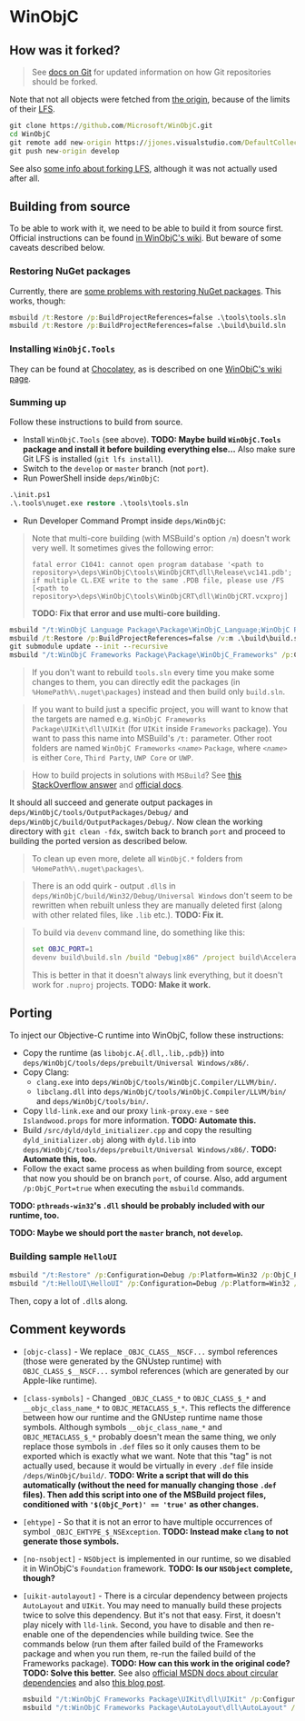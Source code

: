 # WinObjC

## How was it forked?

> See [docs on Git](git.md) for updated information on how Git repositories should be forked.

Note that not all objects were fetched from [the origin](https://github.com/Microsoft/WinObjC), because of the limits of their [LFS](https://git-lfs.github.com/).

```cmd
git clone https://github.com/Microsoft/WinObjC.git
cd WinObjC
git remote add new-origin https://jjones.visualstudio.com/DefaultCollection/IPASimulator/_git/WinObjC
git push new-origin develop
```

See also [some info about forking LFS](https://help.github.com/enterprise/2.13/admin/guides/installation/migrating-to-a-different-large-file-storage-server/), although it was not actually used after all.

## Building from source

To be able to work with it, we need to be able to build it from source first.
Official instructions can be found [in WinObjC's wiki](https://github.com/Microsoft/WinObjC/wiki/Building-From-Source).
But beware of some caveats described below.

### Restoring NuGet packages

Currently, there are [some problems with restoring NuGet packages](https://github.com/Microsoft/WinObjC/issues/2877#issuecomment-392991200).
This works, though:

```cmd
msbuild /t:Restore /p:BuildProjectReferences=false .\tools\tools.sln
msbuild /t:Restore /p:BuildProjectReferences=false .\build\build.sln
```

### Installing `WinObjC.Tools`

They can be found at [Chocolatey](https://chocolatey.org), as is described on one [WinObjC's wiki page](https://github.com/Microsoft/WinObjC/wiki/Using-vsimporter).

### Summing up

Follow these instructions to build from source.

- Install `WinObjC.Tools` (see above).
  **TODO: Maybe build `WinObjC.Tools` package and install it before building everything else...**
  Also make sure Git LFS is installed (`git lfs install`).
- Switch to the `develop` or `master` branch (not `port`).
- Run PowerShell inside `deps/WinObjC`:

```ps
.\init.ps1
.\.tools\nuget.exe restore .\tools\tools.sln
```

- Run Developer Command Prompt inside `deps/WinObjC`:

> Note that multi-core building (with MSBuild's option `/m`) doesn't work very well.
> It sometimes gives the following error:
>
> ```
> fatal error C1041: cannot open program database '<path to repository>\deps\WinObjC\tools\WinObjCRT\dll\Release\vc141.pdb'; if multiple CL.EXE write to the same .PDB file, please use /FS [<path to repository>\deps\WinObjC\tools\WinObjCRT\dll\WinObjCRT.vcxproj]
> ```
>
> **TODO: Fix that error and use multi-core building.**

```cmd
msbuild "/t:WinObjC Language Package\Package\WinObjC_Language;WinObjC Packaging Package\Package\WinObjC_Packaging" /p:Configuration=Debug /p:Platform=x86 /v:m .\tools\tools.sln
msbuild /t:Restore /p:BuildProjectReferences=false /v:m .\build\build.sln
git submodule update --init --recursive
msbuild "/t:WinObjC Frameworks Package\Package\WinObjC_Frameworks" /p:Configuration=Debug /p:Platform=x86 /v:m .\build\build.sln
```

> If you don't want to rebuild `tools.sln` every time you make some changes to them, you can directly edit the packages (in `%HomePath%\.nuget\packages`) instead and then build only `build.sln`.

> If you want to build just a specific project, you will want to know that the targets are named e.g. `WinObjC Frameworks Package\UIKit\dll\UIKit` (for `UIKit` inside `Frameworks` package).
> You want to pass this name into MSBuild's `/t:` parameter.
> Other root folders are named `WinObjC Frameworks` *`<name>`* `Package`, where *`<name>`* is either `Core`, `Third Party`, `UWP Core` or `UWP`.

> How to build projects in solutions with `MSBuild`?
> See [this StackOverflow answer](https://stackoverflow.com/a/19534376/9080566) and [official docs](https://docs.microsoft.com/en-us/visualstudio/msbuild/how-to-build-specific-targets-in-solutions-by-using-msbuild-exe).

It should all succeed and generate output packages in `deps/WinObjC/tools/OutputPackages/Debug/` and `deps/WinObjC/build/OutputPackages/Debug/`.
Now clean the working directory with `git clean -fdx`, switch back to branch `port` and proceed to building the ported version as described below.

> To clean up even more, delete all `WinObjC.*` folders from `%HomePath%\.nuget\packages\`.

> There is an odd quirk - output `.dll`s in `deps/WinObjC/build/Win32/Debug/Universal Windows` don't seem to be rewritten when rebuilt unless they are manually deleted first (along with other related files, like `.lib` etc.).
> **TODO: Fix it.**

> To build via `devenv` command line, do something like this:
>
> ```cmd
> set OBJC_PORT=1
> devenv build\build.sln /build "Debug|x86" /project build\Accelerate\lib\AccelerateLib.vcxproj && del build\UpgradeLog.htm
> ```
>
> This is better in that it doesn't always link everything, but it doesn't work for `.nuproj` projects.
> **TODO: Make it work.**

## Porting

To inject our Objective-C runtime into WinObjC, follow these instructions:

- Copy the runtime (as `libobjc.A{.dll,.lib,.pdb}`) into `deps/WinObjC/tools/deps/prebuilt/Universal Windows/x86/`.
- Copy Clang:
  - `clang.exe` into `deps/WinObjC/tools/WinObjC.Compiler/LLVM/bin/`.
  - `libclang.dll` into `deps/WinObjC/tools/WinObjC.Compiler/LLVM/bin/` and `deps/WinObjC/tools/bin/`.
- Copy `lld-link.exe` and our proxy `link-proxy.exe` - see `Islandwood.props` for more information.
  **TODO: Automate this.**
- Build `/src/dyld/dyld_initializer.cpp` and copy the resulting `dyld_initializer.obj` along with `dyld.lib` into `deps/WinObjC/tools/deps/prebuilt/Universal Windows/x86/`.
  **TODO: Automate this, too.**
- Follow the exact same process as when building from source, except that now you should be on branch `port`, of course.
  Also, add argument `/p:ObjC_Port=true` when executing the `msbuild` commands.

**TODO: `pthreads-win32`'s `.dll` should be probably included with our runtime, too.**

**TODO: Maybe we should port the `master` branch, not `develop`.**

### Building sample `HelloUI`

```cmd
msbuild "/t:Restore" /p:Configuration=Debug /p:Platform=Win32 /p:ObjC_Port=true /v:m .\samples\HelloUI\HelloUI-WinStore10.sln
msbuild "/t:HelloUI\HelloUI" /p:Configuration=Debug /p:Platform=Win32 /p:ObjC_Port=true /v:m .\samples\HelloUI\HelloUI-WinStore10.sln
```

Then, copy a lot of `.dll`s along.

## Comment keywords

- `[objc-class]` - We replace `_OBJC_CLASS__NSCF...` symbol references (those were generated by the GNUstep runtime) with `OBJC_CLASS_$__NSCF...` symbol references (which are generated by our Apple-like runtime).
- `[class-symbols]` - Changed `_OBJC_CLASS_*` to `OBJC_CLASS_$_*` and `__objc_class_name_*` to `OBJC_METACLASS_$_*`.
  This reflects the difference between how our runtime and the GNUstep runtime name those symbols.
  Although symbols `__objc_class_name_*` and `OBJC_METACLASS_$_*` probably doesn't mean the same thing, we only replace those symbols in `.def` files so it only causes them to be exported which is exactly what we want.
  Note that this "tag" is not actually used, because it would be virtually in every `.def` file inside `/deps/WinObjC/build/`.
  **TODO: Write a script that will do this automatically (without the need for manually changing those `.def` files).
  Then add this script into one of the MSBuild project files, conditioned with `'$(ObjC_Port)' == 'true'` as other changes.**
- `[ehtype]` - So that it is not an error to have multiple occurrences of symbol `_OBJC_EHTYPE_$_NSException`.
  **TODO: Instead make `clang` to not generate those symbols.**
- `[no-nsobject]` - `NSObject` is implemented in our runtime, so we disabled it in WinObjC's `Foundation` framework.
  **TODO: Is our `NSObject` complete, though?**
- `[uikit-autolayout]` - There is a circular dependency between projects `AutoLayout` and `UIKit`.
  You may need to manually build these projects twice to solve this dependency.
  But it's not that easy.
  First, it doesn't play nicely with `lld-link`.
  Second, you have to disable and then re-enable one of the dependencies while building twice.
  See the commands below (run them after failed build of the Frameworks package and when you run them, re-run the failed build of the Frameworks package).
  **TODO: How can this work in the original code?**
  **TODO: Solve this better.**
  See also [official MSDN docs about circular dependencies](https://docs.microsoft.com/en-us/cpp/build/reference/using-an-import-library-and-export-file) and also [this blog post](http://www.lurklurk.org/linkers/linkers.html).

  ```cmd
  msbuild "/t:WinObjC Frameworks Package\UIKit\dll\UIKit" /p:Configuration=Debug /p:Platform=x86 /p:ObjC_Port=true /p:Use_LLD=false /p:BuildProjectReferences=false /p:Include_AutoLayout=false /v:m .\build\build.sln
  msbuild "/t:WinObjC Frameworks Package\AutoLayout\dll\AutoLayout" /p:Configuration=Debug /p:Platform=x86 /p:ObjC_Port=true /p:BuildProjectReferences=false /v:m .\build\build.sln
  ```
